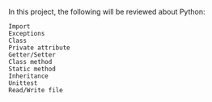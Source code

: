 In this project, the following will be reviewed about Python:

    Import
    Exceptions
    Class
    Private attribute
    Getter/Setter
    Class method
    Static method
    Inheritance
    Unittest
    Read/Write file
